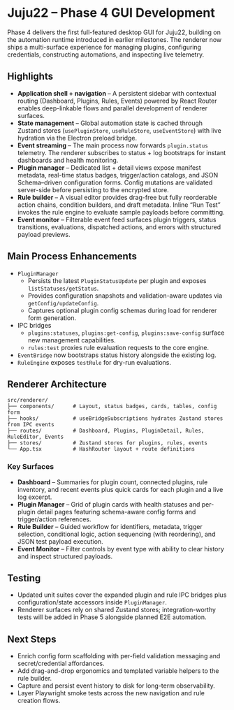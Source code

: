 # Juju22 – Phase 4 GUI Development

Phase 4 delivers the first full-featured desktop GUI for Juju22, building on the automation runtime introduced in earlier milestones. The renderer now ships a multi-surface experience for managing plugins, configuring credentials, constructing automations, and inspecting live telemetry.

## Highlights

- **Application shell + navigation** – A persistent sidebar with contextual routing (Dashboard, Plugins, Rules, Events) powered by React Router enables deep-linkable flows and parallel development of renderer surfaces.
- **State management** – Global automation state is cached through Zustand stores (`usePluginStore`, `useRuleStore`, `useEventStore`) with live hydration via the Electron preload bridge.
- **Event streaming** – The main process now forwards `plugin.status` telemetry. The renderer subscribes to status + log bootstraps for instant dashboards and health monitoring.
- **Plugin manager** – Dedicated list + detail views expose manifest metadata, real-time status badges, trigger/action catalogs, and JSON Schema–driven configuration forms. Config mutations are validated server-side before persisting to the encrypted store.
- **Rule builder** – A visual editor provides drag-free but fully reorderable action chains, condition builders, and draft metadata. Inline “Run Test” invokes the rule engine to evaluate sample payloads before committing.
- **Event monitor** – Filterable event feed surfaces plugin triggers, status transitions, evaluations, dispatched actions, and errors with structured payload previews.

## Main Process Enhancements

- `PluginManager`
  - Persists the latest `PluginStatusUpdate` per plugin and exposes `listStatuses/getStatus`.
  - Provides configuration snapshots and validation-aware updates via `getConfig/updateConfig`.
  - Captures optional plugin config schemas during load for renderer form generation.
- IPC bridges
  - `plugins:statuses`, `plugins:get-config`, `plugins:save-config` surface new management capabilities.
  - `rules:test` proxies rule evaluation requests to the core engine.
- `EventBridge` now bootstraps status history alongside the existing log.
- `RuleEngine` exposes `testRule` for dry-run evaluations.

## Renderer Architecture

```
src/renderer/
├── components/      # Layout, status badges, cards, tables, config form
├── hooks/           # useBridgeSubscriptions hydrates Zustand stores from IPC events
├── routes/          # Dashboard, Plugins, PluginDetail, Rules, RuleEditor, Events
├── stores/          # Zustand stores for plugins, rules, events
└── App.tsx          # HashRouter layout + route definitions
```

### Key Surfaces

- **Dashboard** – Summaries for plugin count, connected plugins, rule inventory, and recent events plus quick cards for each plugin and a live log excerpt.
- **Plugin Manager** – Grid of plugin cards with health statuses and per-plugin detail pages featuring schema-aware config forms and trigger/action references.
- **Rule Builder** – Guided workflow for identifiers, metadata, trigger selection, conditional logic, action sequencing (with reordering), and JSON test payload execution.
- **Event Monitor** – Filter controls by event type with ability to clear history and inspect structured payloads.

## Testing

- Updated unit suites cover the expanded plugin and rule IPC bridges plus configuration/state accessors inside `PluginManager`.
- Renderer surfaces rely on shared Zustand stores; integration-worthy tests will be added in Phase 5 alongside planned E2E automation.

## Next Steps

- Enrich config form scaffolding with per-field validation messaging and secret/credential affordances.
- Add drag-and-drop ergonomics and templated variable helpers to the rule builder.
- Capture and persist event history to disk for long-term observability.
- Layer Playwright smoke tests across the new navigation and rule creation flows.
